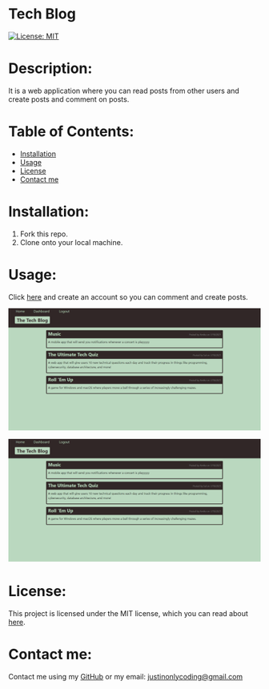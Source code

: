 # Tech Blog

[![License: MIT](https://img.shields.io/badge/License-MIT-yellow.svg)](https://opensource.org/licenses/MIT)

# Description:

It is a web application where you can read posts from other users and create posts and comment on posts.

# Table of Contents:

- [Installation](#installation)
- [Usage](#usage)
- [License](#license)
- [Contact me](#contact-me)

# Installation:

1. Fork this repo.
2. Clone onto your local machine.

# Usage:

Click [here](https://tech-blog-appli.herokuapp.com/) and create an account so you can comment and create posts.

![Picture of the application's homepage](./images/homepage.PNG)


![Picture of the application's user dashboard](./images/homepage.PNG)

# License:

This project is licensed under the MIT license, which you can read about [here](https://opensource.org/licenses/MIT).

# Contact me:

Contact me using my [GitHub](https://github.com/Justinean) or my email: justinonlycoding@gmail.com

